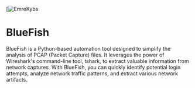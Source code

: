 [![EmreKybs](https://img.shields.io/badge/MadeBy-EmreKybs-red)
# BlueFish

BlueFish is a Python-based automation tool designed to simplify the analysis of PCAP (Packet Capture) files. It leverages the power of Wireshark's command-line tool, tshark, to extract valuable information from network captures. With BlueFish, you can quickly identify potential login attempts, analyze network traffic patterns, and extract various network artifacts.
